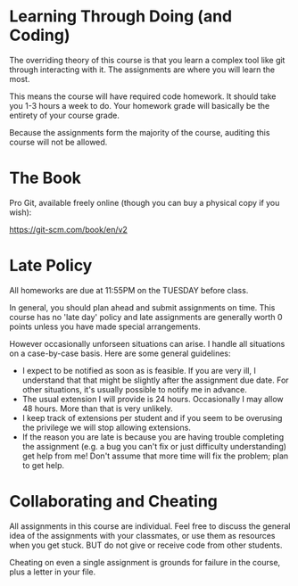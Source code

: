 
# Learning Through Doing (and Coding)

The overriding theory of this course is that you learn a complex tool like git through interacting with it. The assignments are where you will learn the most.

This means the course will have required code homework. It should take you 1-3 hours a week to do. Your homework grade will basically be the entirety of your course grade.

Because the assignments form the majority of the course, auditing this course will not be allowed.



# The Book

Pro Git, available freely online (though you can buy a physical copy if you wish):

<https://git-scm.com/book/en/v2>



# Late Policy

All homeworks are due at 11:55PM on the TUESDAY before class.

In general, you should plan ahead and submit assignments on time. This course has no 'late day' policy and late assignments are generally worth 0 points unless you have made special arrangements.

However occasionally unforseen situations can arise. I handle all situations on a case-by-case basis. Here are some general guidelines:

-   I expect to be notified as soon as is feasible. If you are very ill, I understand that that might be slightly after the assignment due date. For other situations, it's usually possible to notify me in advance.
-   The usual extension I will provide is 24 hours. Occasionally I may allow 48 hours. More than that is very unlikely.
-   I keep track of extensions per student and if you seem to be overusing the privilege we will stop allowing extensions.
-   If the reason you are late is because you are having trouble completing the assignment (e.g. a bug you can't fix or just difficulty understanding) get help from me! Don't assume that more time will fix the problem; plan to get help.



# Collaborating and Cheating

All assignments in this course are individual. Feel free to discuss the general idea of the assignments with your classmates, or use them as resources when you get stuck. BUT do not give or receive code from other students.

Cheating on even a single assignment is grounds for failure in the course, plus a letter in your file.
